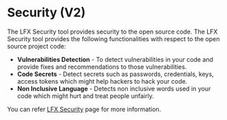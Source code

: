 # Security (V2)

The LFX Security tool provides security to the open source code. The LFX Security tool provides the following functionalities with respect to the open source project code:

* **Vulnerabilities Detection** - To detect vulnerabilities in your code and provide fixes and recommendations to those vulnerabilities. &#x20;
* **Code Secrets** - Detect secrets such as passwords, credentials, keys, access tokens which might help hackers to hack your code.&#x20;
* **Non Inclusive Language** - Detects non inclusive words used in your code which might hurt and treat people unfairly.&#x20;

You can refer [LFX Security](https://lfx.linuxfoundation.org/tools/security) page for more information.&#x20;
